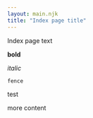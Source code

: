 ```yaml
---
layout: main.njk
title: "Index page title"
---
```


Index page text

**bold**

*italic*

```
fence
```

<div class="blkbck">
  test
</div>

more content
